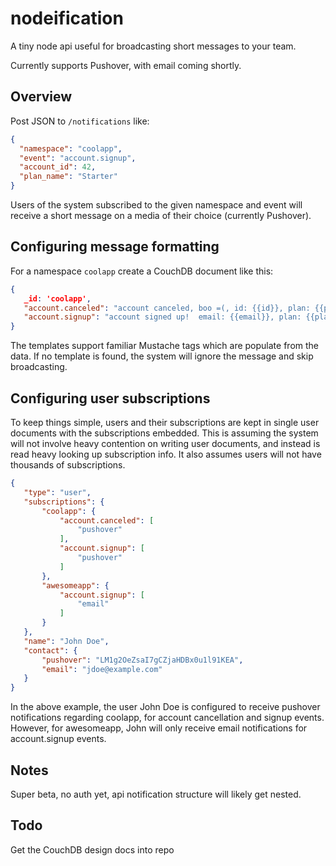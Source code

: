 # nodeification

A tiny node api useful for broadcasting short messages to your team.

Currently supports Pushover, with email coming shortly.

## Overview

Post JSON to `/notifications` like:

```json
{
  "namespace": "coolapp",
  "event": "account.signup",
  "account_id": 42,
  "plan_name": "Starter"
}
```

Users of the system subscribed to the given namespace and event
will receive a short message on a media of their choice (currently
Pushover).

## Configuring message formatting

For a namespace `coolapp` create a CouchDB document like this:

```json
{
   _id: 'coolapp',
   "account.canceled": "account canceled, boo =(, id: {{id}}, plan: {{plan}}",
   "account.signup": "account signed up!  email: {{email}}, plan: {{plan}}"
}
```

The templates support familiar Mustache tags which are populate from the data.  If
no template is found, the system will ignore the message and skip broadcasting.

## Configuring user subscriptions

To keep things simple, users and their subscriptions are kept in single
user documents with the subscriptions embedded.  This is assuming the system
will not involve heavy contention on writing user documents, and instead
is read heavy looking up subscription info.  It also assumes users will not
have thousands of subscriptions.

```json
{
   "type": "user",
   "subscriptions": {
       "coolapp": {
           "account.canceled": [
               "pushover"
           ],
           "account.signup": [
               "pushover"
           ]
       },
       "awesomeapp": {
           "account.signup": [
               "email"
           ]
       }
   },
   "name": "John Doe",
   "contact": {
       "pushover": "LM1g2OeZsaI7gCZjaHDBx0u1l91KEA",
       "email": "jdoe@example.com"
   }
}
```

In the above example, the user John Doe is configured to receive
pushover notifications regarding coolapp, for account cancellation
and signup events.  However, for awesomeapp, John will only receive
email notifications for account.signup events.

## Notes

Super beta, no auth yet, api notification structure will likely get
nested.

## Todo

Get the CouchDB design docs into repo
